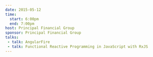 ```yaml
---
date: 2015-05-12
time:
  start: 6:00pm
  end: 7:00pm
host: Principal Financial Group
sponsor: Principal Financial Group
talks:
 - talk: AngularFire
 - talk: Functional Reactive Programming in JavaScript with RxJS
---
```

